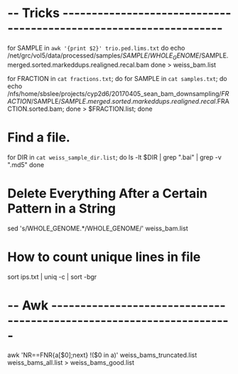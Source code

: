 






# -- Tricks ------------------------------------------------------------------

for SAMPLE in `awk '{print $2}' trio.ped.lims.txt`
do
  echo /net/grc/vol5/data/processed/samples/$SAMPLE/WHOLE_GENOME/$SAMPLE.merged.sorted.markeddups.realigned.recal.bam
done > weiss_bam.list

for FRACTION in `cat fractions.txt`; do
  for SAMPLE in `cat samples.txt`; do
    echo /nfs/home/sbslee/projects/cyp2d6/20170405_sean_bam_downsampling/$FRACTION/$SAMPLE/$SAMPLE.merged.sorted.markeddups.realigned.recal.$FRACTION.sorted.bam;
  done > $FRACTION.list;
done

# Find a file.
for DIR in `cat weiss_sample_dir.list`;
do
  ls -lt $DIR | grep ".bai" | grep -v ".md5"
done

# Delete Everything After a Certain Pattern in a String
sed 's/WHOLE_GENOME.*/WHOLE_GENOME/' weiss_bam.list  	

# How to count unique lines in file
sort ips.txt | uniq -c | sort -bgr

# -- Awk ---------------------------------------------------------------------

awk 'NR==FNR{a[$0];next} !($0 in a)' weiss_bams_truncated.list weiss_bams_all.list > weiss_bams_good.list

```
